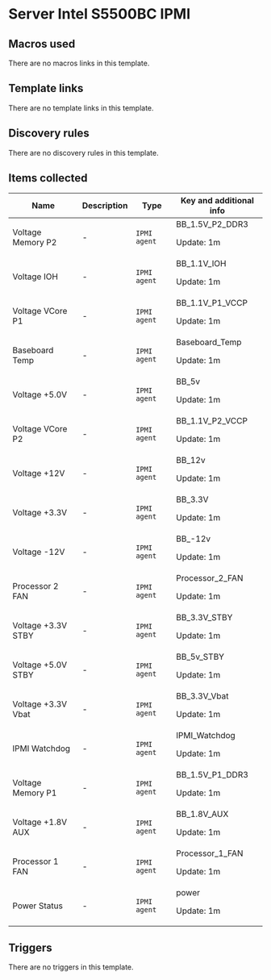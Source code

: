 # Server Intel S5500BC IPMI

## Macros used

There are no macros links in this template.

## Template links

There are no template links in this template.

## Discovery rules

There are no discovery rules in this template.

## Items collected

|Name|Description|Type|Key and additional info|
|----|-----------|----|----|
|Voltage Memory P2|<p>-</p>|`IPMI agent`|BB_1.5V_P2_DDR3<p>Update: 1m</p>|
|Voltage IOH|<p>-</p>|`IPMI agent`|BB_1.1V_IOH<p>Update: 1m</p>|
|Voltage VCore P1|<p>-</p>|`IPMI agent`|BB_1.1V_P1_VCCP<p>Update: 1m</p>|
|Baseboard Temp|<p>-</p>|`IPMI agent`|Baseboard_Temp<p>Update: 1m</p>|
|Voltage +5.0V|<p>-</p>|`IPMI agent`|BB_5v<p>Update: 1m</p>|
|Voltage VCore P2|<p>-</p>|`IPMI agent`|BB_1.1V_P2_VCCP<p>Update: 1m</p>|
|Voltage +12V|<p>-</p>|`IPMI agent`|BB_12v<p>Update: 1m</p>|
|Voltage +3.3V|<p>-</p>|`IPMI agent`|BB_3.3V<p>Update: 1m</p>|
|Voltage -12V|<p>-</p>|`IPMI agent`|BB_-12v<p>Update: 1m</p>|
|Processor 2 FAN|<p>-</p>|`IPMI agent`|Processor_2_FAN<p>Update: 1m</p>|
|Voltage +3.3V STBY|<p>-</p>|`IPMI agent`|BB_3.3V_STBY<p>Update: 1m</p>|
|Voltage +5.0V STBY|<p>-</p>|`IPMI agent`|BB_5v_STBY<p>Update: 1m</p>|
|Voltage +3.3V Vbat|<p>-</p>|`IPMI agent`|BB_3.3V_Vbat<p>Update: 1m</p>|
|IPMI Watchdog|<p>-</p>|`IPMI agent`|IPMI_Watchdog<p>Update: 1m</p>|
|Voltage Memory P1|<p>-</p>|`IPMI agent`|BB_1.5V_P1_DDR3<p>Update: 1m</p>|
|Voltage +1.8V AUX|<p>-</p>|`IPMI agent`|BB_1.8V_AUX<p>Update: 1m</p>|
|Processor 1 FAN|<p>-</p>|`IPMI agent`|Processor_1_FAN<p>Update: 1m</p>|
|Power Status|<p>-</p>|`IPMI agent`|power<p>Update: 1m</p>|


## Triggers

There are no triggers in this template.

